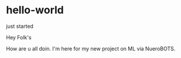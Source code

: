 # hello-world
just started



Hey Folk's

 How are u all doin. I'm here for my new project on ML via NueroBOTS.
 
